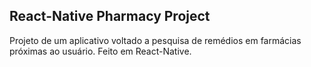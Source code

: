 <h2>React-Native Pharmacy Project</h2>
<p>Projeto de um aplicativo voltado a pesquisa de remédios em farmácias próximas ao usuário. Feito em React-Native.</p>
